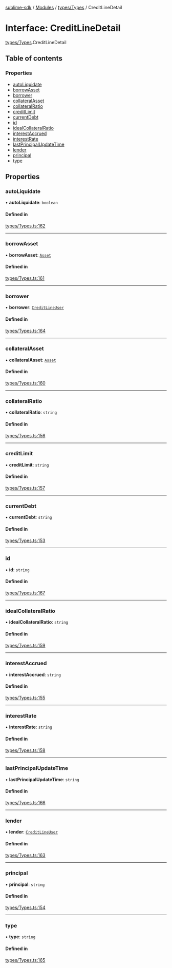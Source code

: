 [sublime-sdk](../README.md) / [Modules](../modules.md) / [types/Types](../modules/types_Types.md) / CreditLineDetail

# Interface: CreditLineDetail

[types/Types](../modules/types_Types.md).CreditLineDetail

## Table of contents

### Properties

- [autoLiquidate](types_Types.CreditLineDetail.md#autoliquidate)
- [borrowAsset](types_Types.CreditLineDetail.md#borrowasset)
- [borrower](types_Types.CreditLineDetail.md#borrower)
- [collateralAsset](types_Types.CreditLineDetail.md#collateralasset)
- [collateralRatio](types_Types.CreditLineDetail.md#collateralratio)
- [creditLimit](types_Types.CreditLineDetail.md#creditlimit)
- [currentDebt](types_Types.CreditLineDetail.md#currentdebt)
- [id](types_Types.CreditLineDetail.md#id)
- [idealCollateralRatio](types_Types.CreditLineDetail.md#idealcollateralratio)
- [interestAccrued](types_Types.CreditLineDetail.md#interestaccrued)
- [interestRate](types_Types.CreditLineDetail.md#interestrate)
- [lastPrincipalUpdateTime](types_Types.CreditLineDetail.md#lastprincipalupdatetime)
- [lender](types_Types.CreditLineDetail.md#lender)
- [principal](types_Types.CreditLineDetail.md#principal)
- [type](types_Types.CreditLineDetail.md#type)

## Properties

### autoLiquidate

• **autoLiquidate**: `boolean`

#### Defined in

[types/Types.ts:162](https://github.com/akshay111meher/sublime-sdk/blob/25ef7a9/src/types/Types.ts#L162)

___

### borrowAsset

• **borrowAsset**: [`Asset`](types_Types.Asset.md)

#### Defined in

[types/Types.ts:161](https://github.com/akshay111meher/sublime-sdk/blob/25ef7a9/src/types/Types.ts#L161)

___

### borrower

• **borrower**: [`CreditLineUser`](types_Types.CreditLineUser.md)

#### Defined in

[types/Types.ts:164](https://github.com/akshay111meher/sublime-sdk/blob/25ef7a9/src/types/Types.ts#L164)

___

### collateralAsset

• **collateralAsset**: [`Asset`](types_Types.Asset.md)

#### Defined in

[types/Types.ts:160](https://github.com/akshay111meher/sublime-sdk/blob/25ef7a9/src/types/Types.ts#L160)

___

### collateralRatio

• **collateralRatio**: `string`

#### Defined in

[types/Types.ts:156](https://github.com/akshay111meher/sublime-sdk/blob/25ef7a9/src/types/Types.ts#L156)

___

### creditLimit

• **creditLimit**: `string`

#### Defined in

[types/Types.ts:157](https://github.com/akshay111meher/sublime-sdk/blob/25ef7a9/src/types/Types.ts#L157)

___

### currentDebt

• **currentDebt**: `string`

#### Defined in

[types/Types.ts:153](https://github.com/akshay111meher/sublime-sdk/blob/25ef7a9/src/types/Types.ts#L153)

___

### id

• **id**: `string`

#### Defined in

[types/Types.ts:167](https://github.com/akshay111meher/sublime-sdk/blob/25ef7a9/src/types/Types.ts#L167)

___

### idealCollateralRatio

• **idealCollateralRatio**: `string`

#### Defined in

[types/Types.ts:159](https://github.com/akshay111meher/sublime-sdk/blob/25ef7a9/src/types/Types.ts#L159)

___

### interestAccrued

• **interestAccrued**: `string`

#### Defined in

[types/Types.ts:155](https://github.com/akshay111meher/sublime-sdk/blob/25ef7a9/src/types/Types.ts#L155)

___

### interestRate

• **interestRate**: `string`

#### Defined in

[types/Types.ts:158](https://github.com/akshay111meher/sublime-sdk/blob/25ef7a9/src/types/Types.ts#L158)

___

### lastPrincipalUpdateTime

• **lastPrincipalUpdateTime**: `string`

#### Defined in

[types/Types.ts:166](https://github.com/akshay111meher/sublime-sdk/blob/25ef7a9/src/types/Types.ts#L166)

___

### lender

• **lender**: [`CreditLineUser`](types_Types.CreditLineUser.md)

#### Defined in

[types/Types.ts:163](https://github.com/akshay111meher/sublime-sdk/blob/25ef7a9/src/types/Types.ts#L163)

___

### principal

• **principal**: `string`

#### Defined in

[types/Types.ts:154](https://github.com/akshay111meher/sublime-sdk/blob/25ef7a9/src/types/Types.ts#L154)

___

### type

• **type**: `string`

#### Defined in

[types/Types.ts:165](https://github.com/akshay111meher/sublime-sdk/blob/25ef7a9/src/types/Types.ts#L165)
